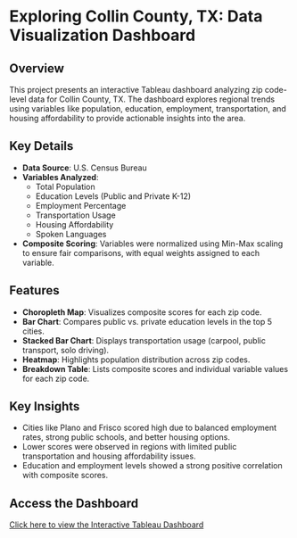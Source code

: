 # Exploring Collin County, TX: Data Visualization Dashboard

## Overview
This project presents an interactive Tableau dashboard analyzing zip code-level data for Collin County, TX. The dashboard explores regional trends using variables like population, education, employment, transportation, and housing affordability to provide actionable insights into the area.

## Key Details
- **Data Source**: U.S. Census Bureau
- **Variables Analyzed**:
  - Total Population
  - Education Levels (Public and Private K-12)
  - Employment Percentage
  - Transportation Usage
  - Housing Affordability
  - Spoken Languages
- **Composite Scoring**: Variables were normalized using Min-Max scaling to ensure fair comparisons, with equal weights assigned to each variable.

## Features
- **Choropleth Map**: Visualizes composite scores for each zip code.
- **Bar Chart**: Compares public vs. private education levels in the top 5 cities.
- **Stacked Bar Chart**: Displays transportation usage (carpool, public transport, solo driving).
- **Heatmap**: Highlights population distribution across zip codes.
- **Breakdown Table**: Lists composite scores and individual variable values for each zip code.

## Key Insights
- Cities like Plano and Frisco scored high due to balanced employment rates, strong public schools, and better housing options.
- Lower scores were observed in regions with limited public transportation and housing affordability issues.
- Education and employment levels showed a strong positive correlation with composite scores.

## Access the Dashboard
[Click here to view the Interactive Tableau Dashboard](https://public.tableau.com/app/profile/aayush.amrute/viz/Project2_17338907832630/Dashboard2?publish=yes)
